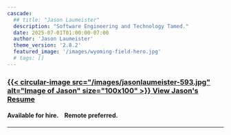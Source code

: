 ```yaml
---
cascade:
  ## title: "Jason Laumeister"
  description: "Software Engineering and Technology Tamed."
  date: 2025-07-01T01:00:00-07:00
  author: 'Jason Laumeister'
  theme_version: '2.8.2'
  featured_image: '/images/wyoming-field-hero.jpg'
  # tags: []
---
```


### [{{< circular-image src="/images/jasonlaumeister-593.jpg" alt="Image of Jason" size="100x100" >}} View Jason's Resume](/resume/)
#### Available for hire.&nbsp;&nbsp;&nbsp;&nbsp;Remote preferred.
---
